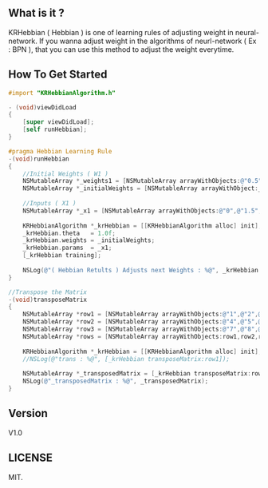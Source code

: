 ## What is it ?

KRHebbian ( Hebbian ) is one of learning rules of adjusting weight in neural-network. If you wanna adjust weight in the algorithms of neurl-network ( Ex : BPN ), that you can use this method to adjust the weight everytime.

## How To Get Started

``` objective-c
#import "KRHebbianAlgorithm.h"

- (void)viewDidLoad
{
    [super viewDidLoad];
    [self runHebbian];
}

#pragma Hebbian Learning Rule
-(void)runHebbian
{
    //Initial Weights ( W1 )
    NSMutableArray *_weights1 = [NSMutableArray arrayWithObjects:@"0.5",@"0",@"-1", @"1", nil];
    NSMutableArray *_initialWeights = [NSMutableArray arrayWithObject:_weights1];
    
    //Inputs ( X1 )
    NSMutableArray *_x1 = [NSMutableArray arrayWithObjects:@"0",@"1.5",@"-2", @"1", nil];
    
    KRHebbianAlgorithm *_krHebbian = [[KRHebbianAlgorithm alloc] init];
    _krHebbian.theta   = 1.0f;
    _krHebbian.weights = _initialWeights;
    _krHebbian.params  = _x1;
    [_krHebbian training];
    
    NSLog(@"( Hebbian Retults ) Adjusts next Weights : %@", _krHebbian.deltaWeights);
}

//Transpose the Matrix
-(void)transposeMatrix
{
    NSMutableArray *row1 = [NSMutableArray arrayWithObjects:@"1",@"2",@"3", nil];
    NSMutableArray *row2 = [NSMutableArray arrayWithObjects:@"4",@"5",@"6", nil];
    NSMutableArray *row3 = [NSMutableArray arrayWithObjects:@"7",@"8",@"9", nil];
    NSMutableArray *rows = [NSMutableArray arrayWithObjects:row1,row2,row3, nil];
    
    KRHebbianAlgorithm *_krHebbian = [[KRHebbianAlgorithm alloc] init];
    //NSLog(@"trans : %@", [_krHebbian transposeMatrix:row1]);
    
    NSMutableArray *_transposedMatrix = [_krHebbian transposeMatrix:rows];
    NSLog(@"_transposedMatrix : %@", _transposedMatrix);
}
```

## Version

V1.0

## LICENSE

MIT.

